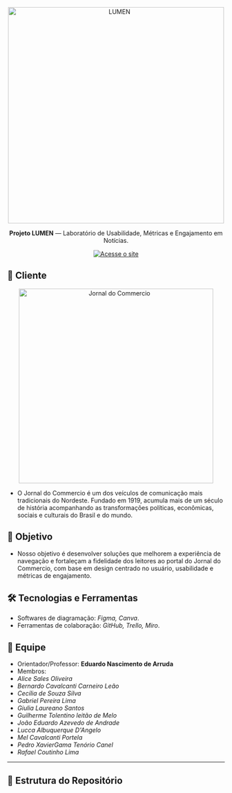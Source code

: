 <div align="center">

  <a href="https://sites.google.com/cesar.school/lumen/home" target="_blank">
    <img src="https://github.com/user-attachments/assets/57a8f755-e45a-4c4f-9758-87e3a0f36606" alt="LUMEN" width="500">
  </a>

  <p>
    <strong>Projeto LUMEN</strong> — Laboratório de Usabilidade, Métricas e Engajamento em Notícias.
  </p>

  <a href="https://sites.google.com/cesar.school/lumen/home" target="_blank">
    <img src="https://img.shields.io/badge/ACESSE%20O%20SITE-FFD700?style=for-the-badge&logoColor=black" alt="Acesse o site">
  </a>

</div>

## 📰 Cliente  
<div align="center">
  <a href="https://jc.uol.com.br/" target="_blank">
    <img src="https://jc.uol.com.br/img/logo.svg" alt="Jornal do Commercio" width="450">
  </a>
</div>

- O Jornal do Commercio é um dos veículos de comunicação mais tradicionais do Nordeste. Fundado em 1919, acumula mais de um século de história acompanhando as transformações políticas, econômicas, sociais e culturais do Brasil e do mundo.

## 🎯 Objetivo  

- Nosso objetivo é desenvolver soluções que melhorem a experiência de navegação e fortaleçam a fidelidade dos leitores ao portal do Jornal do Commercio, com base em design centrado no usuário, usabilidade e métricas de engajamento.

## 🛠️ Tecnologias e Ferramentas 
- Softwares de diagramação: *Figma, Canva*.  
- Ferramentas de colaboração: *GitHub, Trello, Miro*.  

## 👥 Equipe

- Orientador/Professor: **Eduardo Nascimento de Arruda**  
- Membros:
- *Alice Sales Oliveira*
- *Bernardo Cavalcanti Carneiro Leão*
- *Cecília de Souza Silva*
- *Gabriel Pereira Lima*
- *Giulia Laureano Santos*
- *Guilherme Tolentino leitão de Melo*
- *João Eduardo Azevedo de Andrade*
- *Lucca Albuquerque D'Angelo*
- *Mel Cavalcanti Portela*
- *Pedro XavierGama Tenório Canel*
- *Rafael Coutinho Lima*            
---


## 📂 Estrutura do Repositório  
